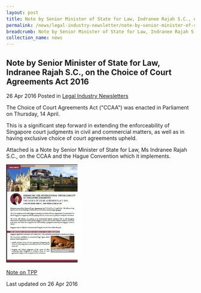 ```yaml
---
layout: post
title: Note by Senior Minister of State for Law, Indranee Rajah S.C., on the Choice of Court Agreements Act 2016
permalink: /news/legal-industry-newsletter/note-by-senior-minister-of-state-for-law--indranee-rajah-s-c---o6/
breadcrumb: Note by Senior Minister of State for Law, Indranee Rajah S.C., on the Choice of Court Agreements Act 2016
collection_name: news
---
```


<style>
  .image {width: 200px;}
  .image img {max-width: 100%;}
</style>

Note by Senior Minister of State for Law, Indranee Rajah S.C., on the Choice of Court Agreements Act 2016
---

26 Apr 2016 Posted in [Legal Industry Newsletters](/news/legal-industry-newsletters/)

The Choice of Court Agreements Act ("CCAA") was enacted in Parliament on Thursday, 14 April.

This is a significant step forward in extending the enforceability of Singapore court judgments in civil and commercial matters, as well as in having exclusive choice of court agreements upheld.

Attached is a Note by Senior Minister of State for Law, Ms Indranee Rajah S.C., on the CCAA and the Hague Convention which it implements.

<div class="image">
  <a href="/files/ChoiceofCourtAgreementsAct2016.pdf/"><img src="/images/1461649953656.jpg/"></a>
</div>

<a href="/files/ChoiceofCourtAgreementsAct2016.pdf/">Note on TPP</a>

<p class="right-side-updated">Last updated on 26 Apr 2016</p>
